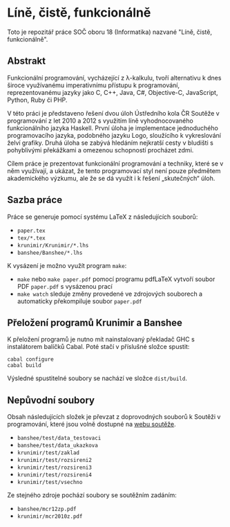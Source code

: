 Líně, čistě, funkcionálně
=========================

Toto je repozitář práce SOČ oboru 18 (Informatika) nazvané "Líně, čistě,
funkcionálně".

Abstrakt
--------

Funkcionální programování, vycházející z λ-kalkulu, tvoří alternativu k dnes
široce využívanému imperativnímu přístupu k programování, reprezentovanému
jazyky jako C, C++, Java, C#, Objective-C, JavaScript, Python, Ruby či PHP.

V této práci je představeno řešení dvou úloh Ústředního kola ČR Soutěže v
programování z let 2010 a 2012 s využitím líně vyhodnocovaného funkcionálního
jazyka Haskell. První úloha je implementace jednoduchého programovacího
jazyka, podobného jazyku Logo, sloužícího k vykreslování želví grafiky. Druhá
úloha se zabývá hledáním nejkratší cesty v bludišti s pohyblivými překážkami
a omezenou schopností procházet zdmi.

Cílem práce je prezentovat funkcionální programování a techniky, které se
v něm využívají, a ukázat, že tento programovací styl není pouze předmětem
akademického výzkumu, ale že se dá využít i k řešení „skutečných“ úloh.


Sazba práce
-----------

Práce se generuje pomocí systému LaTeX z následujících souborů:

* `paper.tex`
* `tex/*.tex`
* `krunimir/Krunimir/*.lhs`
* `banshee/Banshee/*.lhs`

K vysázení je možno využít program `make`:

* `make` nebo `make paper.pdf` pomocí programu pdfLaTeX vytvoří soubor
  PDF `paper.pdf` s vysázenou prací
* `make watch` sleduje změny provedené ve zdrojových souborech a automaticky
  překompiluje soubor `paper.pdf`

Přeložení programů Krunimir a Banshee
-------------------------------------

K přeložení programů je nutno mít nainstalovaný překladač GHC s instalátorem
balíčků Cabal. Poté stačí v příslušné složce spustit:

    cabal configure
    cabal build

Výsledné spustitelné soubory se nachází ve složce `dist/build`.

Nepůvodní soubory
----------------

Obsah následujících složek je převzat z doprovodných souborů k Soutěži v
programování, které jsou volně dostupné na [webu soutěže](http://stv.cz/sp/).

* `banshee/test/data_testovaci`
* `banshee/test/data_ukazkova`
* `krunimir/test/zaklad`
* `krunimir/test/rozsireni2`
* `krunimir/test/rozsireni3`
* `krunimir/test/rozsireni4`
* `krunimir/test/vsechno`

Ze stejného zdroje pochází soubory se soutěžním zadáním:

* `banshee/mcr12zp.pdf`
* `krunimir/mcr2010z.pdf`
